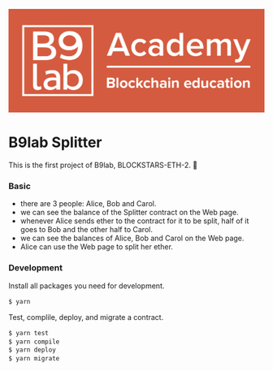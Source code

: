 ![b9lab](./b9lab.png)

# B9lab Splitter

This is the first project of B9lab, BLOCKSTARS-ETH-2. :tada:

### Basic

- there are 3 people: Alice, Bob and Carol.
- we can see the balance of the Splitter contract on the Web page.
- whenever Alice sends ether to the contract for it to be split, half of it goes to Bob and the other half to Carol.
- we can see the balances of Alice, Bob and Carol on the Web page.
- Alice can use the Web page to split her ether.

### Development

Install all packages you need for development.

```sh
$ yarn
```

Test, complile, deploy, and migrate a contract.

```sh
$ yarn test
$ yarn compile
$ yarn deploy
$ yarn migrate
```
